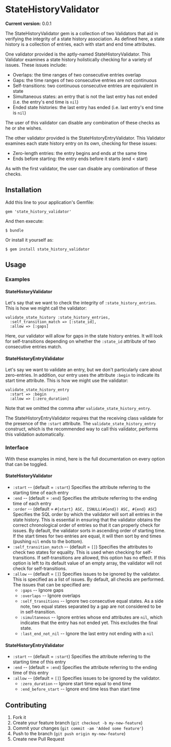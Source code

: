 # StateHistoryValidator

**Current version:** 0.0.1

The StateHistoryValidator gem is a collection of two Validators that aid in
verifying the integrity of a state history association. As defined here, a
state history is a collection of entries, each with start and end time
attributes.

One validator provided is the aptly-named StateHistoryValidator. This Validator
examines a state history holistically checking for a variety of issues. These 
issues include:

* Overlaps: the time ranges of two consecutive entries overlap
* Gaps: the time ranges of two consecutive entries are not continuous
* Self-transitions: two continuous consecutive entries are equivalent in state
* Simultaneous states: an entry that is not the last entry has not ended (i.e.
the entry's end time is `nil`)
* Ended state histories: the last entry has ended (i.e. last entry's end time
is `nil`)

The user of this validator can disable any combination of these checks as he or
she wishes.

The other validator provided is the StateHistoryEntryValidator. This Validator
examines each state history entry on its own, checking for these issues:

* Zero-length entries: the entry begins and ends at the same time
* Ends before starting: the entry ends before it starts (end < start)

As with the first validator, the user can disable any combination of these
checks.

## Installation

Add this line to your application's Gemfile:

    gem 'state_history_validator'

And then execute:

    $ bundle

Or install it yourself as:

    $ gem install state_history_validator

## Usage

### Examples

#### StateHistoryValidator
Let's say that we want to check the integrity of `:state_history_entries`.
This is how we might call the validator:

    validate_state_history :state_history_entries,
      :self_transition_match => [:state_id],
      :allow => [:gaps]

Here, our validator will allow for gaps in the state history entries. It
will look for self-transitions depending on whether the `:state_id`
attribute of two consecutive entries match.

#### StateHistoryEntryValidator
Let's say we want to validate an entry, but we don't particularly care
about zero-entries. In addition, our entry uses the attribute `:begin` to
indicate its start time attribute. This is how we might use the validator:

    validate_state_history_entry
      :start => :begin
      :allow => [:zero_duration]

Note that we omitted the comma after `validate_state_history_entry`.

The StateHistoryEntryValidator requires that the receiving class validate
for the presence of the `:start` attribute. The `validate_state_history_entry`
construct, which is the recommended way to call this validator, performs this
validation automatically.

### Interface
With these examples in mind, here is the full documentation on every option
that can be toggled.

#### StateHistoryValidator
* `:start` -- (default = `:start`) Specifies the attribute referring to the
starting time of each entry
* `:end` -- (default = `:end`) Specifies the attribute referring to the
ending time of each entry
* `:order` -- (default = `#{start} ASC, ISNULL(#{end}) ASC, #{end} ASC`)
Specifies the SQL order by which the validator will sort all entries in the
state history. This is essential in ensuring that the validator obtains the
correct chronological order of entries so that it can properly check for
issues. By default, the validator sorts in ascending order of starting 
time. If the start times for two entries are equal, it will then sort by
end times (pushing `nil` ends to the bottom).
* `:self_transition_match` -- (default = `[]`) Specifies the attributes to
check two states for equality. This is used when checking for self-transitions.
If self-transitions are allowed, this option has no effect. If this option
is left to its default value of an empty array, the validator will not check
for self-transitions.
* `:allow` -- (default = `[]`) Specifies issues to be ignored by the validator.
This is specified as a list of issues. By default, all checks are performed.
The issues that can be specified are:
    * `:gaps` -- Ignore gaps
    * `:overlaps` -- Ignore overlaps
    * `:self_transitions` -- Ignore two consecutive equal states. As a side
    note, two equal states separated by a gap are not considered to be in
    self-transition.
    * `:simultaneous` -- Ignore entries whose end attributes are `nil`, which
    indicates that the entry has not ended yet. This excludes the final state.
    * `:last_end_not_nil` -- Ignore the last entry not ending with a `nil`

#### StateHistoryEntryValidator
* `:start` -- (default = `:start`) Specifies the attribute referring to the
starting time of this entry
* `:end` -- (default = `:end`) Specifies the attribute referring to the ending
time of this entry
* `:allow` -- (default = `[]`) Specifies issues to be ignored by the validator.
    * `:zero_duration` -- Ignore start time equal to end time
    * `:end_before_start` -- Ignore end time less than start time
      

## Contributing

1. Fork it
2. Create your feature branch (`git checkout -b my-new-feature`)
3. Commit your changes (`git commit -am 'Added some feature'`)
4. Push to the branch (`git push origin my-new-feature`)
5. Create new Pull Request
